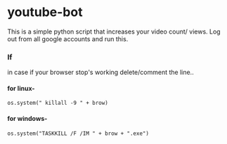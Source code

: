 # youtube-bot
This is a simple python script that increases your video count/ views.
Log out from all google accounts and run this.


### If 
in case if your browser stop's working delete/comment the line..
#### for linux-
 `os.system(" killall -9 " + brow)`
#### for windows-
 `os.system("TASKKILL /F /IM " + brow + ".exe")`
